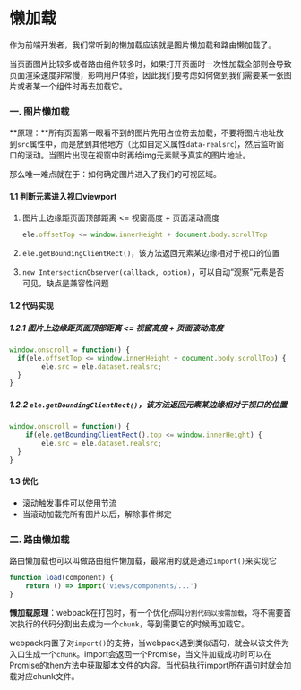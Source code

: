 # 懒加载

作为前端开发者，我们常听到的懒加载应该就是图片懒加载和路由懒加载了。

当页面图片比较多或者路由组件较多时，如果打开页面时一次性加载全部则会导致页面渲染速度非常慢，影响用户体验，因此我们要考虑如何做到我们需要某一张图片或者某一个组件时再去加载它。

### 一. 图片懒加载

**原理：**所有页面第一眼看不到的图片先用占位符去加载，不要将图片地址放到`src`属性中，而是放到其他地方（比如自定义属性`data-realsrc`)，然后监听窗口的滚动。当图片出现在视窗中时再给img元素赋予真实的图片地址。



那么唯一难点就在于：如何确定图片进入了我们的可视区域。

#### 1.1 判断元素进入视口viewport

1. 图片上边缘距页面顶部距离 <= 视窗高度 + 页面滚动高度

   ```javascript
   ele.offsetTop <= window.innerHeight + document.body.scrollTop
   ```

2. `ele.getBoundingClientRect()`，该方法返回元素某边缘相对于视口的位置

   

3. `new IntersectionObserver(callback, option)`，可以自动“观察”元素是否可见，缺点是兼容性问题

#### 1.2 代码实现

##### 1.2.1 图片上边缘距页面顶部距离 <= 视窗高度 + 页面滚动高度

```javascript
window.onscroll = function() {
  if(ele.offsetTop <= window.innerHeight + document.body.scrollTop) {
		ele.src = ele.dataset.realsrc;
  }
}
```

##### 1.2.2 `ele.getBoundingClientRect()`，该方法返回元素某边缘相对于视口的位置

```javascript
window.onscroll = function() {
	if(ele.getBoundingClientRect().top <= window.innerHeight) {
		ele.src = ele.dataset.realsrc;
  }
}
```

#### 1.3 优化

* 滚动触发事件可以使用节流
* 当滚动加载完所有图片以后，解除事件绑定



### 二. 路由懒加载

路由懒加载也可以叫做路由组件懒加载，最常用的就是通过`import()`来实现它

```javascript
function load(component) {
	return () => import('views/components/...')
}
```

**懒加载原理**：webpack在打包时，有一个优化点叫`分割代码以按需加载`，将不需要首次执行的代码分割出去成为一个`chunk`，等到需要它的时候再加载它。

webpack内置了对`import()`的支持，当webpack遇到类似语句，就会以该文件为入口生成一个`chunk`。import会返回一个Promise，当文件加载成功时可以在Promise的then方法中获取脚本文件的内容。当代码执行import所在语句时就会加载对应chunk文件。